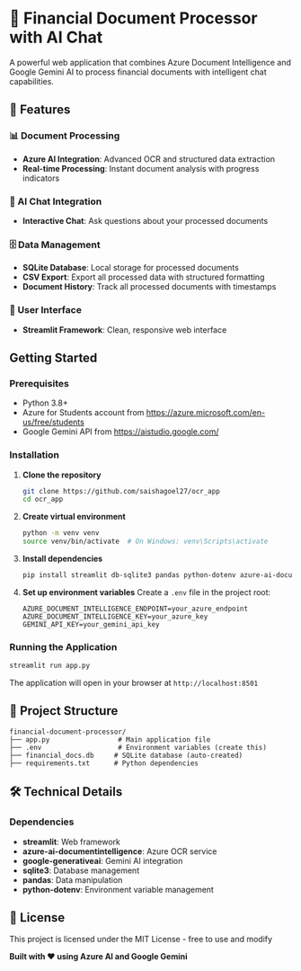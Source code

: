 # 📄 Financial Document Processor with AI Chat

A powerful web application that combines Azure Document Intelligence and Google Gemini AI to process financial documents with intelligent chat capabilities.

## 🌟 Features

### 📊 Document Processing
- **Azure AI Integration**: Advanced OCR and structured data extraction
- **Real-time Processing**: Instant document analysis with progress indicators

### 💬 AI Chat Integration
- **Interactive Chat**: Ask questions about your processed documents

### 🗄️ Data Management
- **SQLite Database**: Local storage for processed documents
- **CSV Export**: Export all processed data with structured formatting
- **Document History**: Track all processed documents with timestamps

### 🎨 User Interface
- **Streamlit Framework**: Clean, responsive web interface

##  Getting Started

### Prerequisites
- Python 3.8+
- Azure for Students account from https://azure.microsoft.com/en-us/free/students
- Google Gemini API from https://aistudio.google.com/

### Installation

1. **Clone the repository**
   ```bash
   git clone https://github.com/saishagoel27/ocr_app
   cd ocr_app
   ```

2. **Create virtual environment**
   ```bash
   python -m venv venv
   source venv/bin/activate  # On Windows: venv\Scripts\activate
   ```

3. **Install dependencies**
   ```bash
   pip install streamlit db-sqlite3 pandas python-dotenv azure-ai-documentintelligence google-generativeai
   ```

4. **Set up environment variables**
   Create a `.env` file in the project root:
   ```env
   AZURE_DOCUMENT_INTELLIGENCE_ENDPOINT=your_azure_endpoint
   AZURE_DOCUMENT_INTELLIGENCE_KEY=your_azure_key
   GEMINI_API_KEY=your_gemini_api_key
   ```

### Running the Application

```bash
streamlit run app.py
```

The application will open in your browser at `http://localhost:8501`


## 📁 Project Structure

```
financial-document-processor/
├── app.py                 # Main application file
├── .env                   # Environment variables (create this)
├── financial_docs.db     # SQLite database (auto-created)
├── requirements.txt      # Python dependencies
```

## 🛠️ Technical Details

### Dependencies
- **streamlit**: Web framework
- **azure-ai-documentintelligence**: Azure OCR service
- **google-generativeai**: Gemini AI integration
- **sqlite3**: Database management
- **pandas**: Data manipulation
- **python-dotenv**: Environment variable management


## 📄 License

This project is licensed under the MIT License - free to use and modify

**Built with ❤️ using Azure AI and Google Gemini**
